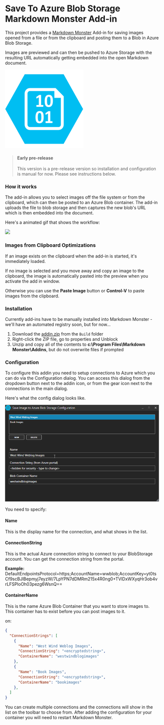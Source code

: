 ﻿# Save To Azure Blob Storage Markdown Monster Add-in

This project provides a [Markdown Monster](https://markdownmonster.west-wind.com) Add-in for saving images opened from a file or from the clipboard and posting them to a Blob in Azure Blob Storage. 

Images are previewed and can then be pushed to Azure Storage with the resulting URL automatically getting embedded into the open Markdown document.

![](SaveImageToAzureBlobAddin.png)

> #### Early pre-release
> This version is a pre-release version so installation and configuration is manual for now. Please see instructions below.


### How it works
The add-in allows you to select images off the file system or from the clipboard, which can then be posted to an Azure Blob container. The add-in  uploads the file to blob storage and then captures the new blob's URL which is then embedded into the document.

Here's a animated gif that shows the workflow:

![](SaveToAzureMarkdownMonsterAddin.gif)

### Images from Clipboard Optimizations
If an image exists on the clipboard when the add-in is started, it's immediately loaded. 

If no image is selected and you move away and copy an image to the clipboard, the image is automatically pasted into the preview when you activate the add in window.

Otherwise you can use the **Paste Image** button or **Control-V** to paste images from the clipboard.

### Installation
Currently add-ins have to be manually installed into Markdown Monster - we'll have an automated registry soon, but for now...

 1. Download the  [addin.zip](https://github.com/RickStrahl/SaveToAzureBlob-MarkdownMonster-Addin/blob/master/Build/addin.zip) from the `Build` folder
 1. Right-click the ZIP file, go to properties and Unblock
 1. Unzip and copy all of the contents to **c:\Program Files\Markdown Monster\Addins**, but do not overwrite files if prompted

### Configuration
To configure this addin you need to setup connections to Azure which you can do via the Configuration dialog. You can access this dialog from the dropdown button next to the addin icon, or from the gear icon next to the connections in the main dialog.

Here's what the config dialog looks like.

![](SaveImageToAzureConfiguration.png)

You need to specify:

#### Name
This is the display name for the connection, and what shows in the list.

#### ConnectionString
This is the actual Azure connection string to connect to your BlobStorage account. You can get the connection string from the portal.

**Example:**   
DefaultEndpointsProtocol=https;AccountName=wwblob;AccountKey=yt0tsCf9scBJlBepmyj7eyzW/7LpYPN7dDMRm215x4R0ng0+TVlDxWXyqHr3ob4vrLFSPloOh03pezg6WsnQ==

#### ContainerName
This is the name Azure Blob Container that you want to store images to. This container has to exist before you can post images to it.

on:

```json
{
  "ConnectionStrings": [
    {
      "Name": "West Wind Weblog Images",
      "ConnectionString": "<encryptedstring>",
      "ContainerName": "westwindblogimages"
    },
    {
      "Name": "Book Images",
      "ConnectionString": "<encryptedstring>",
      "ContainerName": "bookimages"
    },
  ]
}
```

You can create multiple connections and the connections will show in the list on the toolbar to choose from. After adding the configuration for your container you will need to restart Markdown Monster.